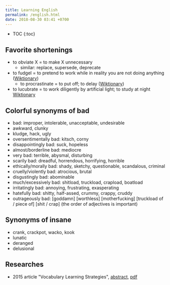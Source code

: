 ```yaml
---
title: Learning English
permalink: /english.html
date: 2018-08-30 03:41 +0700
---
```


- TOC
{:toc}

## Favorite shortenings

- to obviate X = to make X unnecessary
    - similar: replace, supersede, deprecate
- to fudgel = to pretend to work while in reality you are not doing anything ([Wiktionary](https://en.wiktionary.org/wiki/fudgel))
    - to procrastinate = to put off; to delay ([Wiktionary](https://en.wiktionary.org/wiki/procrastinate))
- to lucubrate = to work diligently by artificial light; to study at night [Wiktionary](https://en.wiktionary.org/wiki/lucubrate)

## Colorful synonyms of bad

- bad: improper, intolerable, unacceptable, undesirable
- awkward, clunky
- kludge, hack, ugly
- oversentimentally bad: kitsch, corny
- disappointingly bad: suck, hopeless
- almost/borderline bad: mediocre
- very bad: terrible, abysmal, disturbing
- scarily bad: dreadful, horrendous, horrifying, horrible
- ethically/morally bad: shady, sketchy, questionable, scandalous, criminal
- cruelly/violently bad: atrocious, brutal
- disgustingly bad: abominable
- much/excessively bad: shitload, truckload, crapload, boatload
- irritatingly bad: annoying, frustrating, exasperating
- hatefully bad: shitty, half-assed, crummy, crappy, cruddy
- outrageously bad: [goddamn] [worthless] [motherfucking] [truckload of / piece of] [shit / crap]
(the order of adjectives is important)

## Synonyms of insane

- crank, crackpot, wacko, kook
- lunatic
- deranged
- delusional

## Researches

- 2015 article "Vocabulary Learning Strategies",
[abstract](https://jyx.jyu.fi/handle/123456789/49945),
[pdf](https://jyx.jyu.fi/bitstream/handle/123456789/49945/vls.pdf)
